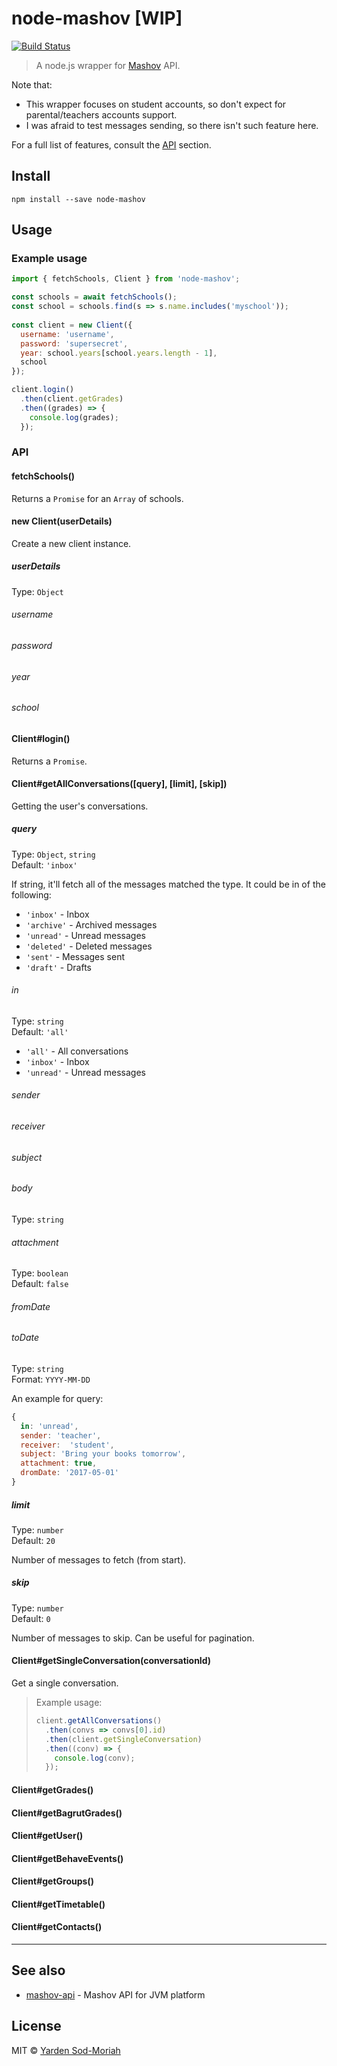# node-mashov [WIP]

[![Build Status](https://travis-ci.org/yardnsm/node-mashov.svg?branch=master)](https://travis-ci.org/yardnsm/node-mashov)

> A node.js wrapper for [Mashov](http://www.mashov.info/) API.

Note that:
- This wrapper focuses on student accounts, so don't expect for parental/teachers accounts support.
- I was afraid to test messages sending, so there isn't such feature here.

For a full list of features, consult the [API](#api) section.

## Install

```console
npm install --save node-mashov
```

## Usage

### Example usage

```javascript
import { fetchSchools, Client } from 'node-mashov';

const schools = await fetchSchools();
const school = schools.find(s => s.name.includes('myschool'));
  
const client = new Client({
  username: 'username',
  password: 'supersecret',
  year: school.years[school.years.length - 1],
  school
});

client.login()
  .then(client.getGrades)
  .then((grades) => {
    console.log(grades);
  });
```

### API

#### fetchSchools()

Returns a `Promise` for an `Array` of schools.

#### new Client(userDetails)

Create a new client instance.

##### userDetails

Type: `Object`

###### username
###### password
###### year
###### school

#### Client#login()

Returns a `Promise`.

#### Client#getAllConversations([query], [limit], [skip])

Getting the user's conversations.

##### query

Type: `Object`, `string`<br>
Default: `'inbox'`

If string, it'll fetch all of the messages matched the type. It could be in of the following:
- `'inbox'` - Inbox
- `'archive'` - Archived messages
- `'unread'` - Unread messages
- `'deleted'` - Deleted messages
- `'sent'` - Messages sent
- `'draft'` - Drafts

###### in

Type: `string`<br>
Default: `'all'`

- `'all'` - All conversations
- `'inbox'` - Inbox
- `'unread'` - Unread messages

###### sender
###### receiver
###### subject
###### body

Type: `string`

###### attachment

Type: `boolean`<br>
Default: `false`

###### fromDate
###### toDate

Type: `string`<br>
Format: `YYYY-MM-DD`

An example for query:

```javascript
{
  in: 'unread',
  sender: 'teacher',
  receiver:  'student',
  subject: 'Bring your books tomorrow',
  attachment: true,
  dromDate: '2017-05-01'
}
```

##### limit

Type: `number`<br>
Default: `20`

Number of messages to fetch (from start).

##### skip

Type: `number`<br>
Default: `0`

Number of messages to skip. Can be useful for pagination.

#### Client#getSingleConversation(conversationId)

Get a single conversation.

> Example usage:
> ```javascript
> client.getAllConversations()
>   .then(convs => convs[0].id)
>   .then(client.getSingleConversation)
>   .then((conv) => {
>     console.log(conv);
>   });
> ```

#### Client#getGrades()
#### Client#getBagrutGrades()

#### Client#getUser()
#### Client#getBehaveEvents()
#### Client#getGroups()
#### Client#getTimetable()
#### Client#getContacts()

---

## See also

- [mashov-api](https://gitlab.com/yoavst/mashov-api) - Mashov API for JVM platform

## License

MIT © [Yarden Sod-Moriah](http://yardnsm.net/)
